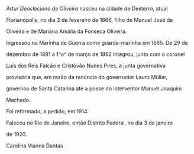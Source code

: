 

*Artur Deocleciano de Oliveira* nasceu na cidade de Desterro, atual

Florianópolis, no dia 3 de fevereiro de 1866, filho de Manuel José de

Oliveira e de Mariana Amália da Fonseca Oliveira.



Ingressou na Marinha de Guerra como guarda-marinha em 1885. De 29 de

dezembro de 1891 a 1^o^ de março de 1892 integrou, junto com o coronel

Luís dos Reis Falcão e Cristóvão Nunes Pires, a junta governativa

provisória que, em razão da renúncia do governador Lauro Müller,

governou de Santa Catarina até a posse do interventor Manuel Joaquim

Machado.



Foi reformado, a pedido, em 1914.



Faleceu no Rio de Janeiro, então Distrito Federal, no dia 3 de janeiro

de 1920.



Carolina Vianna Dantas




